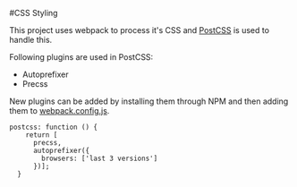 #CSS Styling

This project uses webpack to process it's CSS and [PostCSS](http://postcss.org) is used to handle this.

Following plugins are used in PostCSS:
- Autoprefixer
- Precss

New plugins can be added by installing them through NPM and then adding them to [webpack.config.js](webpack.config.js).
```
postcss: function () {
    return [
      precss,
      autoprefixer({
        browsers: ['last 3 versions']
      })];
  }
```